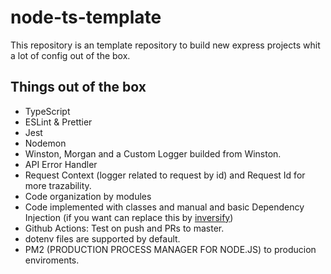 # node-ts-template
This repository is an template repository to build new express projects whit a lot of config out of the box.

## Things out of the box
- TypeScript
- ESLint & Prettier
- Jest
- Nodemon
- Winston, Morgan and a Custom Logger builded from Winston.
- API Error Handler
- Request Context (logger related to request by id) and Request Id for more trazability.
- Code organization by modules
- Code implemented with classes and manual and basic Dependency Injection (if you want can replace this by [inversify](https://inversify.io/))
- Github Actions: Test on push and PRs to master.
- dotenv files are supported by default.
- PM2 (PRODUCTION PROCESS MANAGER FOR NODE.JS) to producion enviroments.